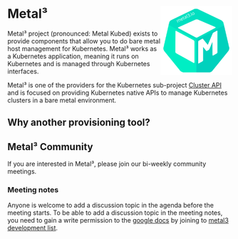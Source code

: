 # Metal³<div style="float: right; position: relative; display: inline;"><img src="images/metal3-color.svg" width="160px" /></div>

Metal³ project (pronounced: Metal Kubed) exists to provide components
that allow you to do bare metal host management for Kubernetes. Metal³
works as a Kubernetes application, meaning it runs on Kubernetes and is
managed through Kubernetes interfaces.

Metal³ is one of the providers for the Kubernetes sub-project [Cluster
API](https://github.com/kubernetes-sigs/cluster-api) and is focused on
providing Kubernetes native APIs to manage Kubernetes clusters in a bare
metal environment.

## Why another provisioning tool?

## Metal³ Community

If you are interested in Metal³, please join our bi-weekly community meetings.

### Meeting notes

Anyone is welcome to add a discussion topic in the agenda before the meeting
starts. To be able to add a discussion topic in the meeting notes, you need
to gain a write permission to the [google docs](https://docs.google.com/document/d/1d7jqIgmKHvOdcEmE2v72WDZo9kz7WwhuslDOili25Ls/edit)
by joining to [metal3 development list](https://groups.google.com/g/metal3-dev).